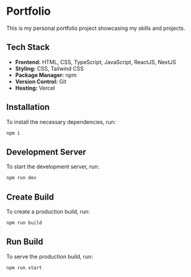 # Portfolio

This is my personal portfolio project showcasing my skills and projects.

## Tech Stack

- **Frontend:** HTML, CSS, TypeScript, JavaScript, ReactJS, NextJS
- **Styling:** CSS, Tailwind CSS
- **Package Manager:** npm
- **Version Control:** Git
- **Hosting:** Vercel

## Installation

To install the necessary dependencies, run:

```bash
npm i
```

## Development Server

To start the development server, run:

```bash
npm run dev
```

## Create Build

To create a production build, run:

```bash
npm run build
```

## Run Build

To serve the production build, run:

```bash
npm run start
```
